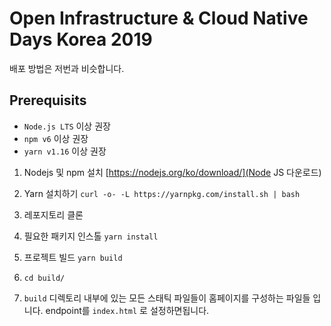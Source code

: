 
# Open Infrastructure & Cloud Native Days Korea 2019

배포 방법은 저번과 비슷합니다.

## Prerequisits

- `Node.js LTS` 이상 권장
- `npm v6` 이상 권장
- `yarn v1.16` 이상 권장


1. Nodejs 및 npm 설치
[https://nodejs.org/ko/download/](Node JS 다운로드)

2. Yarn 설치하기 
`curl -o- -L https://yarnpkg.com/install.sh | bash
` 

3. 레포지토리 클론

3. 필요한 패키지 인스톨 `yarn install`

4. 프로젝트 빌드 `yarn build`

5. `cd build/`

6. `build` 디렉토리 내부에 있는 모든 스태틱 파일들이 홈페이지를 구성하는 파일들 입니다. endpoint를 `index.html` 로 설정하면됩니다.
